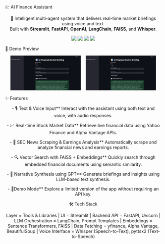 💹 AI Finance Assistant

<p align="center">
  🤖 Intelligent multi-agent system that delivers real-time market briefings using voice and text.<br/>
  Built with <strong>Streamlit</strong>, <strong>FastAPI</strong>, <strong>OpenAI</strong>, <strong>LangChain</strong>, <strong>FAISS</strong>, and <strong>Whisper</strong>.
</p>

<p align="center">
  <img src="https://img.shields.io/badge/streamlit-live-ff4b4b?logo=streamlit" />
  <img src="https://img.shields.io/badge/python-3.10%2B-blue?logo=python" />
  <img src="https://img.shields.io/badge/license-MIT-green" />
  <img src="https://img.shields.io/badge/voice-enabled-purple" />
</p>


📸 Demo Preview

<p align="center">
  <img src="docs/demo_voice.png" alt="Text Demo" width="45%" />
  &nbsp;&nbsp;
  <img src="docs/demo_voice.png" alt="Voice Demo" width="45%" />
</p>


✨ Features
<p align="center">
- 🎙️ Text & Voice Input**  
  Interact with the assistant using both text and voice, with audio responses.
  </p>

<p align="center">
- 📈 Real-time Stock Market Data**  
  Retrieve live financial data using Yahoo Finance and Alpha Vantage APIs.
  </p>
<p align="center">
- 📰 SEC News Scraping & Earnings Analysis**  
  Automatically scrape and analyze financial news and earnings reports.
  </p>
<p align="center">
- 🔍 Vector Search with FAISS + Embeddings**  
  Quickly search through embedded financial documents using semantic similarity.
  </p>
<p align="center">
- 🧠 Narrative Synthesis using GPT**  
  Generate briefings and insights using LLM-based text synthesis.
  </p>
<p align="center">
- 🧪Demo Mode**  
  Explore a limited version of the app without requiring an API key.
  </p>
<p align="center">
🛠️ Tech Stack
   </p>
   <p align="center">
Layer     =          Tools & Libraries                          |
UI         =         Streamlit                                  |
Backend API    =     FastAPI, Uvicorn                           |
 LLM Orchestration  = LangChain, Prompt Templates                |
 Embeddings         = Sentence Transformers, FAISS               |
 Data Fetching      = yfinance, Alpha Vantage, BeautifulSoup     |
 Voice Interface    = Whisper (Speech-to-Text), pyttsx3 (Text-to-Speech) 
  </p>
 


